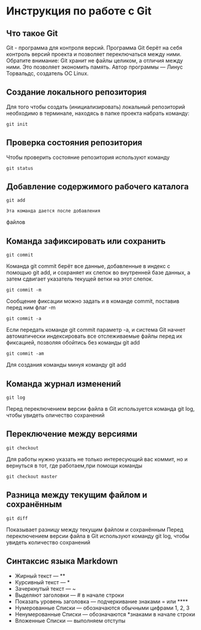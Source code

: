 # **Инструкция по работе с Git**

## Что такое Git

Git - программа для контроля версий.
Программа Git берёт на себя контроль версий проекта и позволяет переключаться между ними. Обратите внимание: Git хранит не файлы целиком, а отличия между ними. Это позволяет
экономить память. Автор программы — Линус Торвальдс, создатель ОС Linux.

## Создание локального репозитория

Для того чтобы создать (инициализировать) локальный репозиторий необходимо в терминале, находясь в папке проекта набрать команду:

    git init
    
## Проверка состояния репозитория 

Чтобы проверить состояние репозитория используют команду 

    git status

## Добавление содержимого рабочего каталога

    git add

    Эта команда дается после добавления
файлов

## Команда зафиксировать или сохранить

    git commit

Команда git commit берёт все данные, добавленные в индекс с помощью git add, и сохраняет их слепок во внутренней базе данных, а затем сдвигает указатель текущей ветки на этот слепок.    

    git commit -m

Сообщение фиксации можно задать и в команде commit, поставив перед ним флаг -m

    git commit -a

Если передать команде git commit параметр -a, и система Git начнет автоматически индексировать все отслеживаемые файлы перед их фиксацией, позволяя обойтись без команды
git add 
 
    git commit -am

Для создания команды минуя команду git add

## Команда журнал изменений

    git log

Перед переключением версии файла в Git используется команда git log, чтобы увидеть оличество сохранений
    
## Переключение между версиями

    git checkout

Для работы нужно указать не только интересующий вас коммит, но и вернуться в тот, где работаем,при помощи команды 
                                         
    git checkout master

## Разница между текущим файлом и сохранённым

    git diff

Показывает разницу между текущим файлом и сохранённым
Перед переключением версии файла в Git используют команду git log, чтобы увидеть количество сохранений

## Синтаксис языка Markdown

* Жирный текст — **
* Курсивный текст — *
* Зачеркнутый текст — ~
* Выделяют заголовки — # в начале строки
* Показать уровень заголовка — подчеркивание знаками = или ****
* Нумерованные Списки — обозначаются обычными цифрами 1, 2, 3
* Ненумерованные Списки — обозначаются *знаками в начале строки
* Вложенные Списки — выполняем отступы


